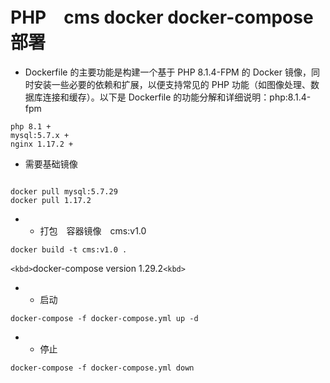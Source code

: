 # PHP　cms docker docker-compose 部署

 - Dockerfile 的主要功能是构建一个基于 PHP 8.1.4-FPM 的 Docker 镜像，同时安装一些必要的依赖和扩展，以便支持常见的 PHP 功能（如图像处理、数据库连接和缓存）。以下是 Dockerfile 的功能分解和详细说明：php:8.1.4-fpm

```
php 8.1 +
mysql:5.7.x +
nginx 1.17.2 +
```

* 需要基础镜像

```

docker pull mysql:5.7.29
docker pull 1.17.2

```

* - 打包　容器镜像　cms:v1.0

```
docker build -t cms:v1.0 .
```

`<kbd>`docker-compose version 1.29.2`<kbd>`

* - 启动

```
docker-compose -f docker-compose.yml up -d
```

* - 停止

```
docker-compose -f docker-compose.yml down
```
